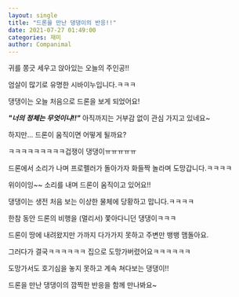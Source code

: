 ```yaml
---
layout: single
title: "드론을 만난 댕댕이의 반응!!"
date: 2021-07-27 01:49:00
categories: 재미
author: Companimal
---
```


귀를 쫑긋 세우고 앉아있는 오늘의 주인공!!

엄살이 많기로 유명한 시바이누입니다.ㅋㅋㅋ

댕댕이는 오늘 처음으로 드론을 보게 되었어요!

**_"너의 정체는 무엇이냐!!"_** 아직까지는 거부감 없이 관심 가지고 있네요~

하지만... 드론이 움직이면 어떻게 될까요?

ㅋㅋㅋㅋㅋㅋㅋㅋㅋ겁쟁이 댕댕이ㅠㅠㅠㅠㅠ

드론에서 소리가 나며 프로펠러가 돌아가자 화들짝 놀라며 도망갑니다.ㅋㅋㅋㅋ

위이이잉~~ 소리를 내며 드론이 움직이고 있어요!!

댕댕이는 생전 처음 보는 이상한 물체에 당황하고 맙니다.ㅋㅋㅋㅋ

한참 동안 드론의 비행을 (멀리서) 쫓아다니던 댕댕이ㅋㅋㅋ

드론이 땅에 내려왔지만 가까지 다가가지 못하고 주변만 뱅뱅 맴돌아요.

그러다가 결국ㅋㅋㅋㅋㅋㅋ 집으로 도망가버렸어요ㅋㅋㅋㅋㅋㅋ

도망가서도 호기심을 놓지 못하고 계속 쳐다보는 댕댕이!!

드론을 만난 댕댕이의 깜찍한 반응을 함께 만나봐요~
